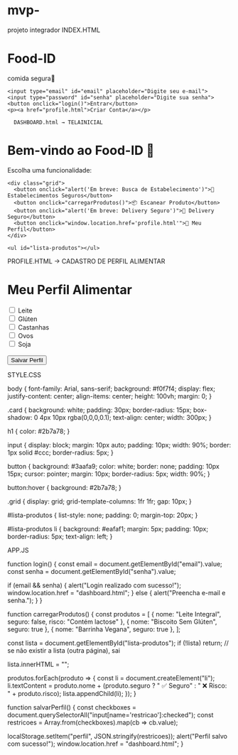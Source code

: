 # mvp-
projeto integrador
INDEX.HTML

<!DOCTYPE html>
<html lang="pt-BR">
<head>
  <meta charset="UTF-8">
  <title>Food-ID - Login</title>
  <link rel="stylesheet" href="style.css">
</head>
<body>
  <div class="card">
    <h1>Food-ID</h1>
    <p>comida segura🥗<p</p>

    <input type="email" id="email" placeholder="Digite seu e-mail">
    <input type="password" id="senha" placeholder="Digite sua senha">
    <button onclick="login()">Entrar</button>
    <p><a href="profile.html">Criar Conta</a></p>
    
  </div>
  <script src="app.js"></script>
</body>

</html> 

      DASHBOARD.html → TELAINICIAL
<!DOCTYPE html>
<html lang="pt-BR">
<head>
  <meta charset="UTF-8">
  <title>Food-ID - Dashboard</title>
  <link rel="stylesheet" href="style.css">
</head>
<body>
  <div class="card">
    <h1>Bem-vindo ao Food-ID 👋</h1>
    <p>Escolha uma funcionalidade:</p>

    <div class="grid">
      <button onclick="alert('Em breve: Busca de Estabelecimento')">🏪 Estabelecimentos Seguros</button>
      <button onclick="carregarProdutos()">📦 Escanear Produto</button>
      <button onclick="alert('Em breve: Delivery Seguro')">🚚 Delivery Seguro</button>
      <button onclick="window.location.href='profile.html'">👤 Meu Perfil</button>
    </div>

    <ul id="lista-produtos"></ul>
  </div>
  <script src="app.js"></script>
</body>
</html>


PROFILE.HTML → CADASTRO DE PERFIL ALIMENTAR
<!DOCTYPE html>
<html lang="pt-BR">
<head>
  <meta charset="UTF-8">
  <title>Food-ID - Perfil</title>
  <link rel="stylesheet" href="style.css">
</head>
<body>
  <div class="card">
    <h1>Meu Perfil Alimentar</h1>
    <form id="perfilForm">
      <label><input type="checkbox" name="restricao" value="leite"> Leite</label><br>
      <label><input type="checkbox" name="restricao" value="gluten"> Glúten</label><br>
      <label><input type="checkbox" name="restricao" value="castanhas"> Castanhas</label><br>
      <label><input type="checkbox" name="restricao" value="ovos"> Ovos</label><br>
      <label><input type="checkbox" name="restricao" value="soja"> Soja</label><br>
      <br>
      <button type="button" onclick="salvarPerfil()">Salvar Perfil</button>
    </form>
  </div>
  <script src="app.js"></script>
</body>
</html>

STYLE.CSS

body {
  font-family: Arial, sans-serif;
  background: #f0f7f4;
  display: flex;
  justify-content: center;
  align-items: center;
  height: 100vh;
  margin: 0;
}

.card {
  background: white;
  padding: 30px;
  border-radius: 15px;
  box-shadow: 0 4px 10px rgba(0,0,0,0.1);
  text-align: center;
  width: 300px;
}

h1 {
  color: #2b7a78;
}

input {
  display: block;
  margin: 10px auto;
  padding: 10px;
  width: 90%;
  border: 1px solid #ccc;
  border-radius: 5px;
}

button {
  background: #3aafa9;
  color: white;
  border: none;
  padding: 10px 15px;
  cursor: pointer;
  margin: 10px;
  border-radius: 5px;
  width: 90%;
}

button:hover {
  background: #2b7a78;
}

.grid {
  display: grid;
  grid-template-columns: 1fr 1fr;
  gap: 10px;
}

#lista-produtos {
  list-style: none;
  padding: 0;
  margin-top: 20px;
}

#lista-produtos li {
  background: #eafaf1;
  margin: 5px;
  padding: 10px;
  border-radius: 5px;
  text-align: left;
}

APP.JS

function login() {
  const email = document.getElementById("email").value;
  const senha = document.getElementById("senha").value;

  if (email && senha) {
    alert("Login realizado com sucesso!");
    window.location.href = "dashboard.html";
  } else {
    alert("Preencha e-mail e senha.");
  }
}

function carregarProdutos() {
  const produtos = [
    { nome: "Leite Integral", seguro: false, risco: "Contém lactose" },
    { nome: "Biscoito Sem Glúten", seguro: true },
    { nome: "Barrinha Vegana", seguro: true },
  ];

  const lista = document.getElementById("lista-produtos");
  if (!lista) return; // se não existir a lista (outra página), sai

  lista.innerHTML = "";

  produtos.forEach(produto => {
    const li = document.createElement("li");
    li.textContent = produto.nome + 
      (produto.seguro ? " ✅ Seguro" : " ❌ Risco: " + produto.risco);
    lista.appendChild(li);
  });
}

function salvarPerfil() {
  const checkboxes = document.querySelectorAll("input[name='restricao']:checked");
  const restricoes = Array.from(checkboxes).map(cb => cb.value);

  localStorage.setItem("perfil", JSON.stringify(restricoes));
  alert("Perfil salvo com sucesso!");
  window.location.href = "dashboard.html";
}

